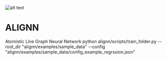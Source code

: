 
![alt text](https://github.com/usnistgov/alignn/actions/workflows/main.yml/badge.svg)
# ALIGNN
Atomistic Line Graph Neural Network
python alignn/scripts/train_folder.py --root_dir "alignn/examples/sample_data" --config "alignn/examples/sample_data/config_example_regrssion.json"
